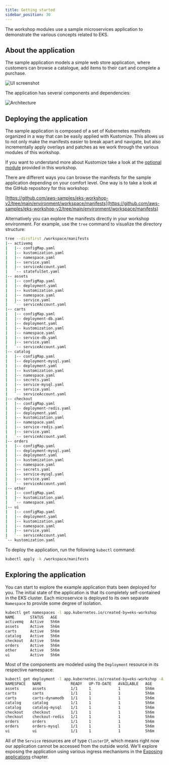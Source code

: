 ```yaml
---
title: Getting started
sidebar_position: 30
---
```


The workshop modules use a sample microservices application to demonstrate the various concepts related to EKS.

## About the application

The sample application models a simple web store application, where customers can browse a catalogue, add items to their cart and complete a purchase.

![UI screenshot](https://github.com/niallthomson/microservices-demo/raw/master/docs/images/screenshot.png)

The application has several components and dependencies:

![Architecture](https://github.com/niallthomson/microservices-demo/raw/master/docs/images/architecture.png)

## Deploying the application

The sample application is composed of a set of Kubernetes manifests organized in a way that can be easily applied with Kustomize. This allows us to not only make the manifests easier to break apart and navigate, but also incrementally apply overlays and patches as we work through the various modules of this workshop.

If you want to understand more about Kustomize take a look at the [optional module](./kustomize.md) provided in this workshop.

There are different ways you can browse the manifests for the sample application depending on your comfort level. One way is to take a look at the GitHub repository for this workshop:

  [https://github.com/aws-samples/eks-workshop-v2/tree/main/environment/workspace/manifests](https://github.com/aws-samples/eks-workshop-v2/tree/main/environment/workspace/manifests)

Alternatively you can explore the manifests directly in your workshop environment. For example, use the `tree` command to visualize the directory structure:

```bash
tree --dirsfirst /workspace/manifests
|-- activemq
|   |-- configMap.yaml
|   |-- kustomization.yaml
|   |-- namespace.yaml
|   |-- service.yaml
|   |-- serviceAccount.yaml
|   `-- statefulSet.yaml
|-- assets
|   |-- configMap.yaml
|   |-- deployment.yaml
|   |-- kustomization.yaml
|   |-- namespace.yaml
|   |-- service.yaml
|   `-- serviceAccount.yaml
|-- carts
|   |-- configMap.yaml
|   |-- deployment-db.yaml
|   |-- deployment.yaml
|   |-- kustomization.yaml
|   |-- namespace.yaml
|   |-- service-db.yaml
|   |-- service.yaml
|   `-- serviceAccount.yaml
|-- catalog
|   |-- configMap.yaml
|   |-- deployment-mysql.yaml
|   |-- deployment.yaml
|   |-- kustomization.yaml
|   |-- namespace.yaml
|   |-- secrets.yaml
|   |-- service-mysql.yaml
|   |-- service.yaml
|   `-- serviceAccount.yaml
|-- checkout
|   |-- configMap.yaml
|   |-- deployment-redis.yaml
|   |-- deployment.yaml
|   |-- kustomization.yaml
|   |-- namespace.yaml
|   |-- service-redis.yaml
|   |-- service.yaml
|   `-- serviceAccount.yaml
|-- orders
|   |-- configMap.yaml
|   |-- deployment-mysql.yaml
|   |-- deployment.yaml
|   |-- kustomization.yaml
|   |-- namespace.yaml
|   |-- secrets.yaml
|   |-- service-mysql.yaml
|   |-- service.yaml
|   `-- serviceAccount.yaml
|-- other
|   |-- configMap.yaml
|   |-- kustomization.yaml
|   `-- namespace.yaml
|-- ui
|   |-- configMap.yaml
|   |-- deployment.yaml
|   |-- kustomization.yaml
|   |-- namespace.yaml
|   |-- service.yaml
|   `-- serviceAccount.yaml
`-- kustomization.yaml
```

To deploy the application, run the following `kubectl` command:

```bash timeout=300 wait=30
kubectl apply -k /workspace/manifests
```

## Exploring the application

You can start to explore the example application thats been deployed for you. The initial state of the application is that its completely self-contained in the EKS cluster. Each microservice is deployed to its own separate `Namespace` to provide some degree of isolation.

```bash
kubectl get namespaces -l app.kubernetes.io/created-by=eks-workshop
NAME       STATUS   AGE
activemq   Active   5h6m
assets     Active   5h6m
carts      Active   5h6m
catalog    Active   5h6m
checkout   Active   5h6m
orders     Active   5h6m
other      Active   5h6m
ui         Active   5h6m
```

Most of the components are modeled using the `Deployment` resource in its respective namespace:

```bash
kubectl get deployment -l app.kubernetes.io/created-by=eks-workshop -A
NAMESPACE   NAME             READY   UP-TO-DATE   AVAILABLE   AGE
assets      assets           1/1     1            1           5h6m
carts       carts            1/1     1            1           5h6m
carts       carts-dynamodb   1/1     1            1           5h6m
catalog     catalog          1/1     1            1           5h6m
catalog     catalog-mysql    1/1     1            1           5h6m
checkout    checkout         1/1     1            1           5h6m
checkout    checkout-redis   1/1     1            1           5h6m
orders      orders           1/1     1            1           5h6m
orders      orders-mysql     1/1     1            1           5h6m
ui          ui               1/1     1            1           5h6m
```

All of the `Service` resources are of type `ClusterIP`, which means right now our application cannot be accessed from the outside world. We'll explore exposing the application using various ingress mechanisms in the [Exposing applications](../exposing/) chapter.

